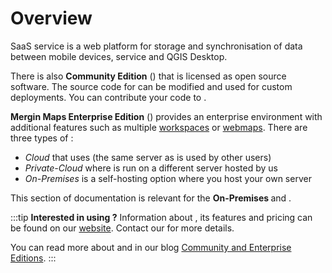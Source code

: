 # Overview

SaaS <MainPlatformName /> service is a web platform for storage and synchronisation of data between mobile devices, <MainPlatformNameLink /> service and QGIS Desktop. 

There is also **<MainPlatformName /> Community Edition** (<CommunityPlatformNameLink />) that is licensed as open source software. The source code for <CommunityPlatformName /> can be modified and used for custom deployments. You can contribute your code to <GitHubRepo id="MerginMaps/server" />.

**Mergin Maps Enterprise Edition** (<EnterprisePlatformNameLink />) provides an enterprise environment with additional features such as multiple [workspaces](../manage/workspaces/) or [webmaps](../manage/dashboard-maps/). There are three types of <EnterprisePlatformNameLink />:
- *Cloud* that uses <AppDomainNameLink /> (the same server as is used by other <MainPlatformName /> users)
- *Private-Cloud* where <MainPlatformName /> is run on a different server hosted by us
- *On-Premises* is a self-hosting option where you host your own server

This section of documentation is relevant for the **On-Premises <EnterprisePlatformName />** and **<CommunityPlatformName />**.

:::tip
**Interested in using <EnterprisePlatformName />?** Information about <EnterprisePlatformName />, its features and pricing can be found on our [website](https://merginmaps.com/pricing-for-ce-and-ee). Contact our <MerginMapsEmail id="sales" desc="sales team" /> for more details.

You can read more about <CommunityPlatformName /> and <EnterprisePlatformName /> in our blog [<MainPlatformName /> Community and Enterprise Editions](https://merginmaps.com/blog/introducing-mergin-maps-community-and-enterprise-editions).
:::
